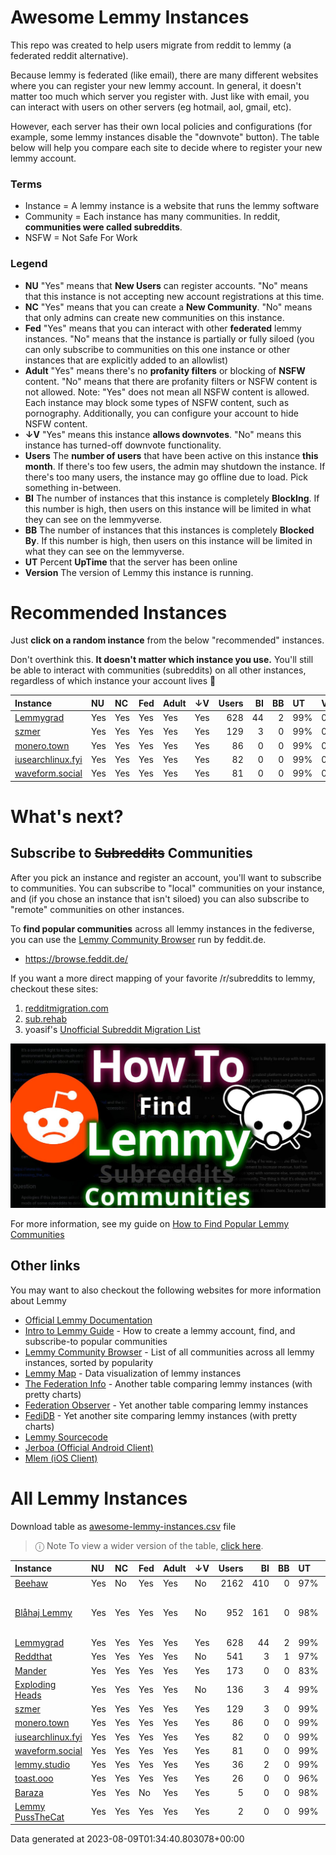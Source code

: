 
# Awesome Lemmy Instances

This repo was created to help users migrate from reddit to lemmy (a federated reddit alternative).

Because lemmy is federated (like email), there are many different websites where you can register your new lemmy account. In general, it doesn't matter too much which server you register with. Just like with email, you can interact with users on other servers (eg hotmail, aol, gmail, etc).

However, each server has their own local policies and configurations (for example, some lemmy instances disable the "downvote" button). The table below will help you compare each site to decide where to register your new lemmy account.

### Terms

 * Instance = A lemmy instance is a website that runs the lemmy software
 * Community = Each instance has many communities. In reddit, **communities were called subreddits**.
 * NSFW = Not Safe For Work

### Legend

 * **NU** "Yes" means that **New Users** can register accounts. "No" means that this instance is not accepting new account registrations at this time.
 * **NC** "Yes" means that you can create a **New Community**. "No" means that only admins can create new communities on this instance.
 * **Fed** "Yes" means that you can interact with other **federated** lemmy instances. "No" means that the instance is partially or fully siloed (you can only subscribe to communities on this one instance or other instances that are explicitly added to an allowlist)
 * **Adult** "Yes" means there's no **profanity filters** or blocking of **NSFW** content. "No" means that there are profanity filters or NSFW content is not allowed. Note: "Yes" does not mean all NSFW content is allowed. Each instance may block some types of NSFW content, such as pornography. Additionally, you can configure your account to hide NSFW content. 
 * **↓V** "Yes" means this instance **allows downvotes**. "No" means this instance has turned-off downvote functionality.
 * **Users** The **number of users** that have been active on this instance **this month**. If there's too few users, the admin may shutdown the instance. If there's too many users, the instance may go offline due to load. Pick something in-between.
 * **BI** The number of instances that this instance is completely **BlockIng**. If this number is high, then users on this instance will be limited in what they can see on the lemmyverse.
 * **BB** The number of instances that this instances is completely **Blocked By**. If this number is high, then users on this instance will be limited in what they can see on the lemmyverse.
 * **UT** Percent **UpTime** that the server has been online
 * **Version** The version of Lemmy this instance is running.

# Recommended Instances

Just **click on a random instance** from the below "recommended" instances.

Don't overthink this. **It doesn't matter which instance you use.** You'll still be able to interact with communities (subreddits) on all other instances, regardless of which instance your account lives 🙂

| Instance                                       | NU   | NC   | Fed   | Adult   | ↓V   |   Users |   BI |   BB | UT   | Version   |
|:-----------------------------------------------|:-----|:-----|:------|:--------|:-----|--------:|-----:|-----:|:-----|:----------|
| [Lemmygrad](https://lemmygrad.ml)              | Yes  | Yes  | Yes   | Yes     | Yes  |     628 |   44 |    2 | 99%  | 0.18.4    |
| [szmer](https://szmer.info)                    | Yes  | Yes  | Yes   | Yes     | Yes  |     129 |    3 |    0 | 99%  | 0.18.1    |
| [monero.town](https://monero.town)             | Yes  | Yes  | Yes   | Yes     | Yes  |      86 |    0 |    0 | 99%  | 0.18.1    |
| [iusearchlinux.fyi](https://iusearchlinux.fyi) | Yes  | Yes  | Yes   | Yes     | Yes  |      82 |    0 |    0 | 99%  | 0.18.4    |
| [waveform.social](https://waveform.social)     | Yes  | Yes  | Yes   | Yes     | Yes  |      81 |    0 |    0 | 99%  | 0.18.1    |

# What's next?

## Subscribe to ~~Subreddits~~ Communities

After you pick an instance and register an account, you'll want to subscribe to communities. You can subscribe to "local" communities on your instance, and (if you chose an instance that isn't siloed) you can also subscribe to "remote" communities on other instances.

To **find popular communities** across all lemmy instances in the fediverse, you can use the [Lemmy Community Browser](https://browse.feddit.de/) run by feddit.de.

 * https://browse.feddit.de/

If you want a more direct mapping of your favorite /r/subreddits to lemmy, checkout these sites:

1. [redditmigration.com](https://redditmigration.com/)
1. [sub.rehab](https://sub.rehab/?searchTerm=&visibleServices=lemmy&officialOnly=false&newOnly=false&favoriteOnly=false&sortBy=users_active_week)
1. yoasif's [Unofficial Subreddit Migration List](https://www.quippd.com/writing/2023/06/15/unofficial-subreddit-migration-list-lemmy-kbin-etc.html)


<a href="https://tech.michaelaltfield.net/2023/06/11/lemmy-migration-find-subreddits-communities/"><img src="lemmy-migration-find-subreddits-communities.jpg" alt="How To Find Lemmy Communities" /></a>

For more information, see my guide on [How to Find Popular Lemmy Communities](https://tech.michaelaltfield.net/2023/06/11/lemmy-migration-find-subreddits-communities/)

## Other links

You may want to also checkout the following websites for more information about Lemmy

 * [Official Lemmy Documentation](https://join-lemmy.org/docs/en/index.html)
 * [Intro to Lemmy Guide](https://tech.michaelaltfield.net/2023/06/11/lemmy-migration-find-subreddits-communities/) - How to create a lemmy account, find, and subscribe-to popular communities
 * [Lemmy Community Browser](https://browse.feddit.de/) - List of all communities across all lemmy instances, sorted by popularity
 * [Lemmy Map](https://lemmymap.feddit.de) - Data visualization of lemmy instances
 * [The Federation Info](https://the-federation.info/platform/73) - Another table comparing lemmy instances (with pretty charts)
 * [Federation Observer](https://lemmy.fediverse.observer/list) - Yet another table comparing lemmy instances
 * [FediDB](https://fedidb.org/software/lemmy) - Yet another site comparing lemmy instances (with pretty charts)
 * [Lemmy Sourcecode](https://github.com/LemmyNet/lemmy)
 * [Jerboa (Official Android Client)](https://f-droid.org/packages/com.jerboa/)
 * [Mlem (iOS Client)](https://apps.apple.com/gb/app/mlem-for-lemmy/id6450543782)


# All Lemmy Instances

Download table as <a href="https://raw.githubusercontent.com/maltfield/awesome-lemmy-instances/main/awesome-lemmy-instances.csv" target="_blank" download>awesome-lemmy-instances.csv</a> file

> ⓘ Note To view a wider version of the table, [click here](README.md).

| Instance                                          | NU   | NC   | Fed   | Adult   | ↓V   |   Users |   BI |   BB | UT   | Version                        |
|:--------------------------------------------------|:-----|:-----|:------|:--------|:-----|--------:|-----:|-----:|:-----|:-------------------------------|
| [Beehaw](https://beehaw.org)                      | Yes  | No   | Yes   | Yes     | No   |    2162 |  410 |    0 | 97%  | 0.18.2                         |
| [Blåhaj Lemmy](https://lemmy.blahaj.zone)         | Yes  | Yes  | Yes   | Yes     | No   |     952 |  161 |    0 | 98%  | 0.18.2-rc.2-50-g08455003c-kt.2 |
| [Lemmygrad](https://lemmygrad.ml)                 | Yes  | Yes  | Yes   | Yes     | Yes  |     628 |   44 |    2 | 99%  | 0.18.4                         |
| [Reddthat](https://reddthat.com)                  | Yes  | Yes  | Yes   | Yes     | No   |     541 |    3 |    1 | 97%  | 0.18.3                         |
| [Mander](https://mander.xyz)                      | Yes  | Yes  | Yes   | Yes     | Yes  |     173 |    0 |    0 | 83%  | 0.18.4                         |
| [Exploding Heads](https://exploding-heads.com)    | Yes  | Yes  | Yes   | Yes     | No   |     136 |    3 |    4 | 99%  | 0.18.3                         |
| [szmer](https://szmer.info)                       | Yes  | Yes  | Yes   | Yes     | Yes  |     129 |    3 |    0 | 99%  | 0.18.1                         |
| [monero.town](https://monero.town)                | Yes  | Yes  | Yes   | Yes     | Yes  |      86 |    0 |    0 | 99%  | 0.18.1                         |
| [iusearchlinux.fyi](https://iusearchlinux.fyi)    | Yes  | Yes  | Yes   | Yes     | Yes  |      82 |    0 |    0 | 99%  | 0.18.4                         |
| [waveform.social](https://waveform.social)        | Yes  | Yes  | Yes   | Yes     | Yes  |      81 |    0 |    0 | 99%  | 0.18.1                         |
| [lemmy.studio](https://lemmy.studio)              | Yes  | Yes  | Yes   | Yes     | Yes  |      36 |    2 |    0 | 99%  | 0.18.3                         |
| [toast.ooo](https://toast.ooo)                    | Yes  | Yes  | Yes   | Yes     | Yes  |      26 |    0 |    0 | 96%  | 0.18.3                         |
| [Baraza](https://baraza.africa)                   | Yes  | Yes  | No    | Yes     | Yes  |       5 |    0 |    0 | 98%  | 0.18.2                         |
| [Lemmy  PussTheCat](https://lemmy.pussthecat.org) | Yes  | Yes  | Yes   | Yes     | Yes  |       2 |    0 |    0 | 99%  | 0.18.3                         |

Data generated at 2023-08-09T01:34:40.803078+00:00
